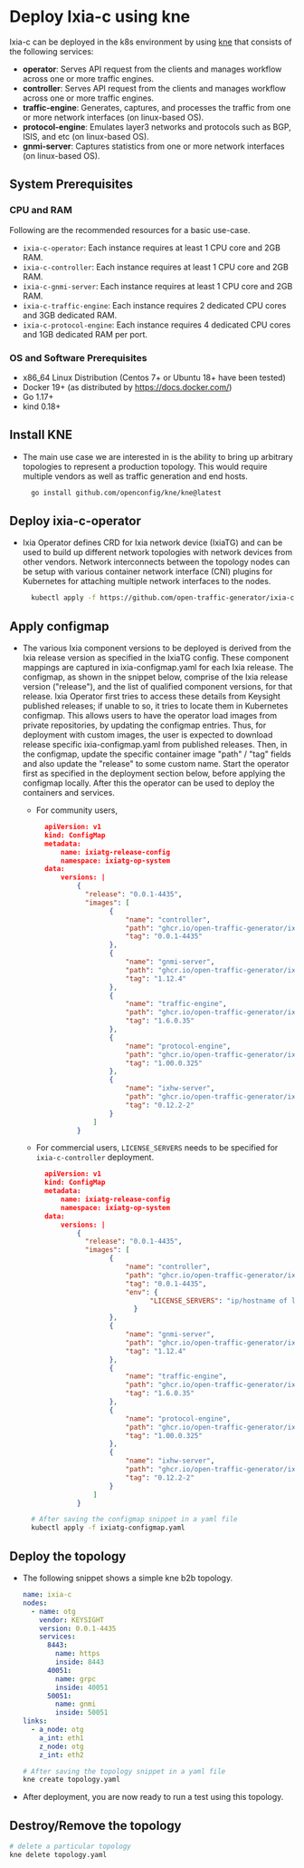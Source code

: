 # Deploy Ixia-c using kne

Ixia-c can be deployed in the k8s environment by using [kne](https://github.com/openconfig/kne) that consists of the following services:

* **operator**: Serves API request from the clients and manages workflow across one or more traffic engines.
* **controller**: Serves API request from the clients and manages workflow across one or more traffic engines.
* **traffic-engine**: Generates, captures, and processes the traffic from one or more network interfaces (on linux-based OS).
* **protocol-engine**: Emulates layer3 networks and protocols such as BGP, ISIS, and etc (on linux-based OS).
* **gnmi-server**: Captures statistics from one or more network interfaces (on linux-based OS).

## System Prerequisites

### CPU and RAM

Following are the recommended resources for a basic use-case. 

-  `ixia-c-operator`: Each instance requires at least 1 CPU core and 2GB RAM.
- `ixia-c-controller`: Each instance requires at least 1 CPU core and 2GB RAM.
- `ixia-c-gnmi-server`: Each instance requires at least 1 CPU core and 2GB RAM.
- `ixia-c-traffic-engine`: Each instance requires 2 dedicated CPU cores and 3GB dedicated RAM.
- `ixia-c-protocol-engine`: Each instance requires 4 dedicated CPU cores and 1GB dedicated RAM per port.

### OS and Software Prerequisites

- x86_64 Linux Distribution (Centos 7+ or Ubuntu 18+ have been tested)
- Docker 19+ (as distributed by https://docs.docker.com/)
- Go 1.17+
- kind 0.18+

## Install KNE

* The main use case we are interested in is the ability to bring up arbitrary topologies to represent a production topology. This would require multiple vendors as well as traffic generation and end hosts.

  ```sh
    go install github.com/openconfig/kne/kne@latest
  ```

## Deploy ixia-c-operator

* Ixia Operator defines CRD for Ixia network device (IxiaTG) and can be used to build up different network topologies with network devices from other vendors. Network interconnects between the topology nodes can be setup with various container network interface (CNI) plugins for Kubernetes for attaching multiple network interfaces to the nodes.

  ```sh
    kubectl apply -f https://github.com/open-traffic-generator/ixia-c-operator/releases/download/v0.3.5/ixiatg-operator.yaml
  ```

## Apply configmap

* The various Ixia component versions to be deployed is derived from the Ixia release version as specified in the IxiaTG config. These component mappings are captured in ixia-configmap.yaml for each Ixia release. The configmap, as shown in the snippet below, comprise of the Ixia release version ("release"), and the list of qualified component versions, for that release. Ixia Operator first tries to access these details from Keysight published releases; if unable to so, it tries to locate them in Kubernetes configmap. This allows users to have the operator load images from private repositories, by updating the configmap entries. Thus, for deployment with custom images, the user is expected to download release specific ixia-configmap.yaml from published releases. Then, in the configmap, update the specific container image "path" / "tag" fields and also update the "release" to some custom name. Start the operator first as specified in the deployment section below, before applying the configmap locally. After this the operator can be used to deploy the containers and services.

  * For community users,

    ```json
      apiVersion: v1
      kind: ConfigMap
      metadata:
          name: ixiatg-release-config
          namespace: ixiatg-op-system
      data:
          versions: |
              {
                "release": "0.0.1-4435",
                "images": [
                      {
                          "name": "controller",
                          "path": "ghcr.io/open-traffic-generator/ixia-c-controller",
                          "tag": "0.0.1-4435"
                      },
                      {
                          "name": "gnmi-server",
                          "path": "ghcr.io/open-traffic-generator/ixia-c-gnmi-server",
                          "tag": "1.12.4"
                      },
                      {
                          "name": "traffic-engine",
                          "path": "ghcr.io/open-traffic-generator/ixia-c-traffic-engine",
                          "tag": "1.6.0.35"
                      },
                      {
                          "name": "protocol-engine",
                          "path": "ghcr.io/open-traffic-generator/ixia-c-protocol-engine",
                          "tag": "1.00.0.325"
                      },
                      {
                          "name": "ixhw-server",
                          "path": "ghcr.io/open-traffic-generator/ixia-c-ixhw-server",
                          "tag": "0.12.2-2"
                      }
                  ]
              }
    ```

  * For commercial users, `LICENSE_SERVERS` needs to be specified for `ixia-c-controller` deployment.

    ```json
      apiVersion: v1
      kind: ConfigMap
      metadata:
          name: ixiatg-release-config
          namespace: ixiatg-op-system
      data:
          versions: |
              {
                "release": "0.0.1-4435",
                "images": [
                      {
                          "name": "controller",
                          "path": "ghcr.io/open-traffic-generator/ixia-c-controller",
                          "tag": "0.0.1-4435",
                          "env": { 
                                "LICENSE_SERVERS": "ip/hostname of license server"
                            } 
                      },
                      {
                          "name": "gnmi-server",
                          "path": "ghcr.io/open-traffic-generator/ixia-c-gnmi-server",
                          "tag": "1.12.4"
                      },
                      {
                          "name": "traffic-engine",
                          "path": "ghcr.io/open-traffic-generator/ixia-c-traffic-engine",
                          "tag": "1.6.0.35"
                      },
                      {
                          "name": "protocol-engine",
                          "path": "ghcr.io/open-traffic-generator/ixia-c-protocol-engine",
                          "tag": "1.00.0.325"
                      },
                      {
                          "name": "ixhw-server",
                          "path": "ghcr.io/open-traffic-generator/ixia-c-ixhw-server",
                          "tag": "0.12.2-2"
                      }
                  ]
              }
    ```  

  ```sh
    # After saving the configmap snippet in a yaml file
    kubectl apply -f ixiatg-configmap.yaml
  ```

## Deploy the topology

* The following snippet shows a simple kne b2b topology.

  ```yaml
  name: ixia-c
  nodes:
    - name: otg
      vendor: KEYSIGHT
      version: 0.0.1-4435
      services:
        8443:
          name: https
          inside: 8443
        40051:
          name: grpc
          inside: 40051
        50051:
          name: gnmi
          inside: 50051
  links:
    - a_node: otg
      a_int: eth1
      z_node: otg
      z_int: eth2
  ```

  ```sh
  # After saving the topology snippet in a yaml file
  kne create topology.yaml
  ```
  
* After deployment, you are now ready to run a test using this topology.

## Destroy/Remove the topology

  ```sh
  # delete a particular topology 
  kne delete topology.yaml
  ```
